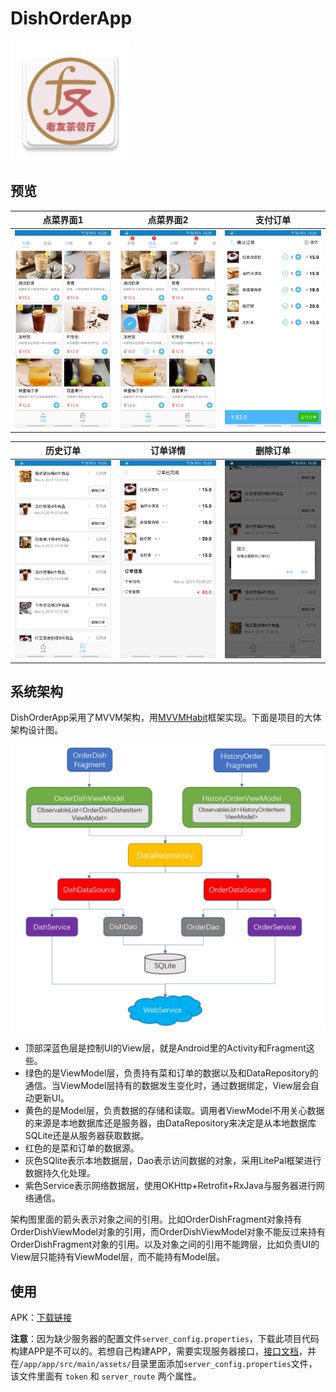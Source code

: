 # DishOrderApp

![APP图标][1]

## 预览 ##

| 点菜界面1  | 点菜界面2 | 支付订单  |
|:------------------------------:|:---------------------------------:|:--------------------------------:|
|<img src="https://raw.githubusercontent.com/AhaYujie/DishOrderApp/master/images/点菜界面1.jpg" width="200" hegiht="700"/> | <img src="https://raw.githubusercontent.com/AhaYujie/DishOrderApp/master/images/点菜界面2.jpg" width="200" hegiht="700"/> | <img src="https://raw.githubusercontent.com/AhaYujie/DishOrderApp/master/images/支付订单.jpg" width="200" hegiht="700"/>|

| 历史订单  | 订单详情 | 删除订单  |
|:------------------------------:|:---------------------------------:|:--------------------------------:|
|<img src="https://raw.githubusercontent.com/AhaYujie/DishOrderApp/master/images/历史订单.jpg" width="200" hegiht="700"/> | <img src="https://raw.githubusercontent.com/AhaYujie/DishOrderApp/master/images/订单详情.jpg" width="200" hegiht="700"/> | <img src="https://raw.githubusercontent.com/AhaYujie/DishOrderApp/master/images/删除订单.jpg" width="200" hegiht="700"/>|

## 系统架构 ##

DishOrderApp采用了MVVM架构，用[MVVMHabit][2]框架实现。下面是项目的大体架构设计图。


<img src="https://raw.githubusercontent.com/AhaYujie/DishOrderApp/master/images/架构设计图.jpg" width="600" hegiht="400"/>


 - 顶部深蓝色层是控制UI的View层，就是Android里的Activity和Fragment这些。
 - 绿色的是ViewModel层，负责持有菜和订单的数据以及和DataRepository的通信。当ViewModel层持有的数据发生变化时，通过数据绑定，View层会自动更新UI。
 - 黄色的是Model层，负责数据的存储和读取。调用者ViewModel不用关心数据的来源是本地数据库还是服务器，由DataRepository来决定是从本地数据库SQLite还是从服务器获取数据。
 - 红色的是菜和订单的数据源。
 - 灰色SQlite表示本地数据层，Dao表示访问数据的对象，采用LitePal框架进行数据持久化处理。
 - 紫色Service表示网络数据层，使用OKHttp+Retrofit+RxJava与服务器进行网络通信。

架构图里面的箭头表示对象之间的引用。比如OrderDishFragment对象持有OrderDishViewModel对象的引用，而OrderDishViewModel对象不能反过来持有OrderDishFragment对象的引用。以及对象之间的引用不能跨层，比如负责UI的View层只能持有ViewModel层，而不能持有Model层。

## 使用 ##

APK：[下载链接][4]

**注意**：因为缺少服务器的配置文件`server_config.properties`，下载此项目代码构建APP是不可以的。若想自己构建APP，需要实现服务器接口，[接口文档][5]，并在`/app/app/src/main/assets/`目录里面添加`server_config.properties`文件，该文件里面有 `token` 和 `server_route` 两个属性。
    


  [1]: https://raw.githubusercontent.com/AhaYujie/DishOrderApp/master/app/app/src/main/res/mipmap-xxxhdpi/ic_launcher.png
  [2]: https://github.com/goldze/MVVMHabit
  [4]: https://www.pgyer.com/O35V
  [5]: https://github.com/xilou31/Dishes-OrderingSystem/blob/master/API%E6%8E%A5%E5%8F%A3/%E6%8E%A5%E5%8F%A3%E6%96%87%E6%A1%A3.md
